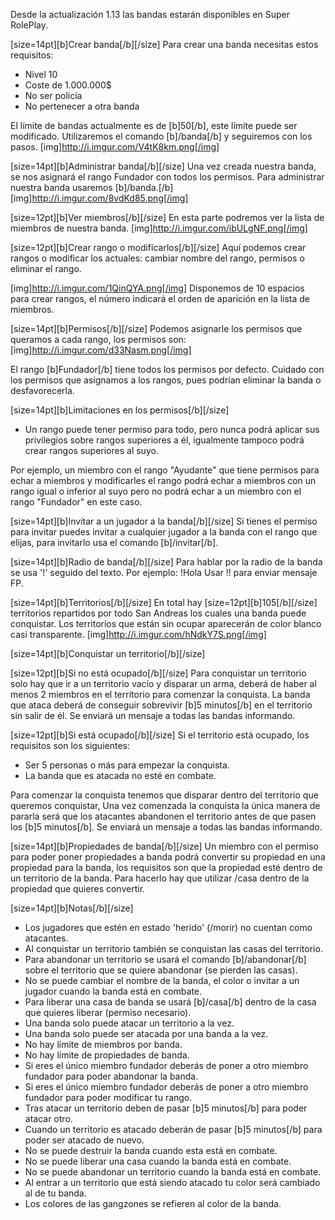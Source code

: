 Desde la actualización 1.13 las bandas estarán disponibles en Super RolePlay.

[size=14pt][b]Crear banda[/b][/size]
Para crear una banda necesitas estos requisitos:
- Nivel 10
- Coste de 1.000.000$
- No ser policía 
- No pertenecer a otra banda

El límite de bandas actualmente es de [b]50[/b], este límite puede ser modificado.
Utilizaremos el comando [b]/banda[/b] y seguiremos con los pasos.
[img]http://i.imgur.com/V4tK8km.png[/img]

[size=14pt][b]Administrar banda[/b][/size]
Una vez creada nuestra banda, se nos asignará el rango Fundador con todos los permisos.
Para administrar nuestra banda usaremos [b]/banda.[/b]
[img]http://i.imgur.com/8vdKd85.png[/img]

[size=12pt][b]Ver miembros[/b][/size]
En esta parte podremos ver la lista de miembros de nuestra banda.
[img]http://i.imgur.com/ibULgNF.png[/img]

[size=12pt][b]Crear rango o modificarlos[/b][/size]
Aquí podemos crear rangos o modificar los actuales: cambiar nombre del rango, permisos o eliminar el rango.

[img]http://i.imgur.com/1QinQYA.png[/img]
Disponemos de 10 espacios para crear rangos, el número indicará el orden de aparición en la lista de miembros.

[size=14pt][b]Permisos[/b][/size]
Podemos asignarle los permisos que queramos a cada rango, los permisos son:
[img]http://i.imgur.com/d33Nasm.png[/img]

El rango [b]Fundador[/b] tiene todos los permisos por defecto.
Cuidado con los permisos que asignamos a los rangos, pues podrían eliminar la banda o desfavorecerla.

[size=14pt][b]Limitaciones en los permisos[/b][/size]
- Un rango puede tener permiso para todo, pero nunca podrá aplicar sus privilegios sobre rangos superiores a él, igualmente tampoco podrá crear rangos superiores al suyo.

Por ejemplo, un miembro con el rango "Ayudante" que tiene permisos para echar a miembros y modificarles el rango podrá echar a miembros con un rango igual o inferior al suyo pero no podrá echar a un miembro con el rango "Fundador" en este caso.

[size=14pt][b]Invitar a un jugador a la banda[/b][/size]
Si tienes el permiso para invitar puedes invitar a cualquier jugador a la banda con el rango que elijas, para invitarlo usa el comando [b]/invitar[/b].

[size=14pt][b]Radio de banda[/b][/size]
Para hablar por la radio de la banda se usa '!' seguido del texto.
Por ejemplo: !Hola
Usar !! para enviar mensaje FP.

[size=14pt][b]Territorios[/b][/size]
En total hay [size=12pt][b]105[/b][/size] territorios repartidos por todo San Andreas los cuales una banda puede conquistar.
Los territorios que están sin ocupar aparecerán de color blanco casi transparente.
[img]http://i.imgur.com/hNdkY7S.png[/img]

[size=14pt][b]Conquistar un territorio[/b][/size]

[size=12pt][b]Si no está ocupado[/b][/size]
Para conquistar un territorio solo hay que ir a un territorio vacío y disparar un arma, deberá de haber al menos 2 miembros en el territorio para comenzar la conquista.
La banda que ataca deberá de conseguir sobrevivir [b]5 minutos[/b] en el territorio sin salir de él.
Se enviará un mensaje a todas las bandas informando.

[size=12pt][b]Si está ocupado[/b][/size]
Si el territorio está ocupado, los requisitos son los siguientes:
- Ser 5 personas o más para empezar la conquista.
- La banda que es atacada no esté en combate.

Para comenzar la conquista tenemos que disparar dentro del territorio que queremos conquistar,
Una vez comenzada la conquista la única manera de pararla será que los atacantes abandonen el territorio antes de que pasen los [b]5 minutos[/b].
Se enviará un mensaje a todas las bandas informando.


[size=14pt][b]Propiedades de banda[/b][/size]
Un miembro con el permiso para poder poner propiedades a banda podrá convertir su propiedad en una propiedad para la banda, los requisitos son que la propiedad esté dentro de un territorio de la banda.
Para hacerlo hay que utilizar /casa dentro de la propiedad que quieres convertir.

[size=14pt][b]Notas[/b][/size]
- Los jugadores que estén en estado 'herido' (/morir) no cuentan como atacantes.
- Al conquistar un territorio también se conquistan las casas del territorio.
- Para abandonar un territorio se usará el comando [b]/abandonar[/b] sobre el territorio que se quiere abandonar (se pierden las casas).
- No se puede cambiar el nombre de la banda, el color o invitar a un jugador cuando la banda está en combate.
- Para liberar una casa de banda se usará [b]/casa[/b] dentro de la casa que quieres liberar (permiso necesario).
- Una banda solo puede atacar un territorio a la vez.
- Una banda solo puede ser atacada por una banda a la vez.
- No hay límite de miembros por banda.
- No hay límite de propiedades de banda.
- Si eres el único miembro fundador deberás de poner a otro miembro fundador para poder abandonar la banda.
- Si eres el único miembro fundador deberás de poner a otro miembro fundador para poder modificar tu rango.
- Tras atacar un territorio deben de pasar [b]5 minutos[/b] para poder atacar otro.
- Cuando un territorio es atacado deberán de pasar [b]5 minutos[/b] para poder ser atacado de nuevo.
- No se puede destruir la banda cuando esta está en combate.
- No se puede liberar una casa cuando la banda está en combate.
- No se puede abandonar un territorio cuando la banda está en combate.
- Al entrar a un territorio que está siendo atacado tu color será cambiado al de tu banda.
- Los colores de las gangzones se refieren al color de la banda.